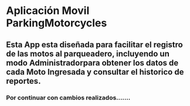 # Aplicación Movil ParkingMotorcycles
## Esta App esta diseñada para facilitar el registro de las motos al parqueadero, incluyendo un modo Administradorpara obtener los datos de cada Moto Ingresada y consultar el historico de reportes.
### Por continuar con cambios realizados.......
